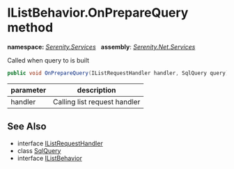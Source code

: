 # IListBehavior.OnPrepareQuery method
**namespace:** *[Serenity.Services](../../README.md#serenity.services-namespace)*   **assembly**: *[Serenity.Net.Services](../../README.md)*

Called when query to is built

```csharp
public void OnPrepareQuery(IListRequestHandler handler, SqlQuery query)
```

| parameter | description |
| --- | --- |
| handler | Calling list request handler |

## See Also

* interface [IListRequestHandler](../IListRequestHandler.md)
* class [SqlQuery](../Serenity.Net.Data/../../Serenity.Data/SqlQuery.md)
* interface [IListBehavior](../IListBehavior.md)